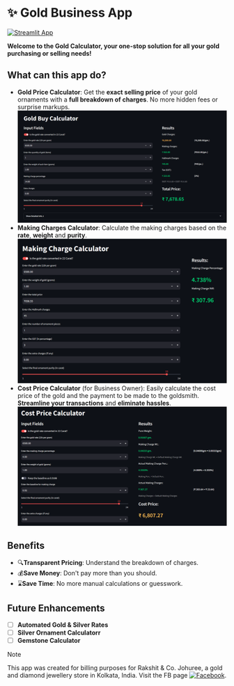 # ✨ Gold Business App

[![Streamlit App](https://static.streamlit.io/badges/streamlit_badge_black_white.svg)](https://goldbusiness.streamlit.app/)

**Welcome to the Gold Calculator, your one-stop solution for all your gold purchasing or selling needs!**

## What can this app do?

- **Gold Price Calculator**:
Get the **exact selling price** of your gold ornaments with a **full breakdown of charges**. No more hidden fees or surprise markups.
![Gold Price Calculator](./assets/gold_buy.png)
- **Making Charges Calculator**:
Calculate the making charges based on the **rate**, **weight** and **purity**.
![Making Charges Calculator](./assets/making_charge.png)
- **Cost Price Calculator** (for Business Owner):
Easily calculate the cost price of the gold and the payment to be made to the goldsmith. **Streamline your transactions** and **eliminate hassles**.
![Cost Price Calculator](./assets/cp.png)

## Benefits

- 🔍**Transparent Pricing**: Understand the breakdown of charges.
- 💰**Save Money**: Don't pay more than you should.
- ⌛**Save Time**: No more manual calculations or guesswork.

## Future Enhancements

- [ ] **Automated Gold & Silver Rates**
- [ ] **Silver Ornament Calculatorr**
- [ ] **Gemstone Calculator**

> [!NOTE]
> This app was created for billing purposes for Rakshit & Co. Johuree, a gold and diamond jewellery store in Kolkata, India.
> Visit the FB page [![Facebook](https://img.shields.io/badge/Facebook-1877F2?style=for-the-badge&logo=facebook&logoColor=white)](https://www.facebook.com/people/Rakshit-and-Company-Johuree/100063904004321/).